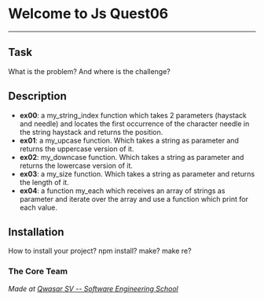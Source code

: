 # Welcome to Js Quest06
***

## Task
What is the problem? And where is the challenge?

## Description
- <strong>ex00</strong>: a my_string_index function which takes 2 parameters (haystack and needle) and locates the first occurrence of the character needle in the string haystack and returns the position.
- <strong>ex01</strong>: a my_upcase function. Which takes a string as parameter and returns the uppercase version of it.
- <strong>ex02</strong>: my_downcase function. Which takes a string as parameter and returns the lowercase version of it.
- <strong>ex03</strong>: a my_size function. Which takes a string as parameter and returns the length of it.
- <strong>ex04</strong>: a function my_each which receives an array of strings as parameter and iterate over the array and use a function which print for each value.
## Installation
How to install your project? npm install? make? make re?


### The Core Team


<span><i>Made at <a href='https://qwasar.io'>Qwasar SV -- Software Engineering School</a></i></span>
<span>
